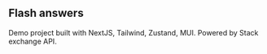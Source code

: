 ## Flash answers

Demo project built with NextJS, Tailwind, Zustand, MUI. Powered by Stack exchange API.
